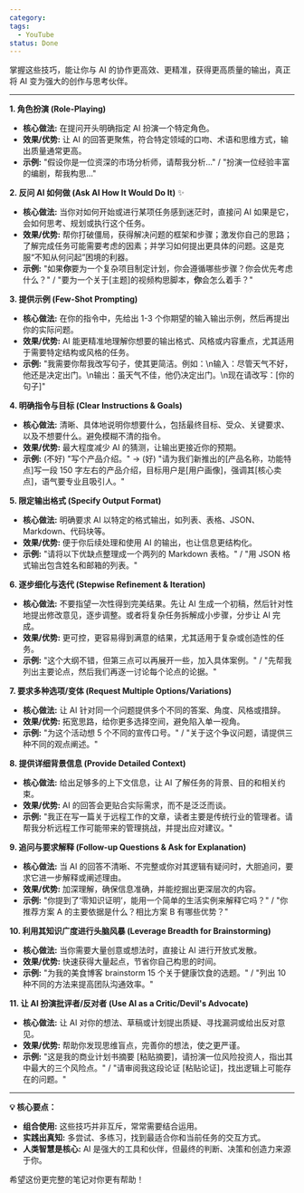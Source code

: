 ```yaml
---
category: 
tags:
  - YouTube
status: Done
---
```

掌握这些技巧，能让你与 AI 的协作更高效、更精准，获得更高质量的输出，真正将 AI 变为强大的创作与思考伙伴。

---

**1. 角色扮演 (Role-Playing)**

*   **核心做法:** 在提问开头明确指定 AI 扮演一个特定角色。
*   **效果/优势:** 让 AI 的回答更聚焦，符合特定领域的口吻、术语和思维方式，输出质量通常更高。
*   **示例:** "假设你是一位资深的市场分析师，请帮我分析..." / "扮演一位经验丰富的编剧，帮我构思..."

**2. 反问 AI 如何做 (Ask AI How It Would Do It)** ✨

*   **核心做法:** 当你对如何开始或进行某项任务感到迷茫时，直接问 AI 如果是它，会如何思考、规划或执行这个任务。
*   **效果/优势:** 帮你打破僵局，获得解决问题的框架和步骤；激发你自己的思路；了解完成任务可能需要考虑的因素；并学习如何提出更具体的问题。这是克服“不知从何问起”困境的利器。
*   **示例:** "如果**你**要为一个复杂项目制定计划，你会遵循哪些步骤？你会优先考虑什么？" / "要为一个关于[主题]的视频构思脚本，**你**会怎么着手？"

**3. 提供示例 (Few-Shot Prompting)**

*   **核心做法:** 在你的指令中，先给出 1-3 个你期望的输入输出示例，然后再提出你的实际问题。
*   **效果/优势:** AI 能更精准地理解你想要的输出格式、风格或内容重点，尤其适用于需要特定结构或风格的任务。
*   **示例:** "我需要你帮我改写句子，使其更简洁。例如：\n输入：尽管天气不好，他还是决定出门。\n输出：虽天气不佳，他仍决定出门。\n现在请改写：[你的句子]"

**4. 明确指令与目标 (Clear Instructions & Goals)**

*   **核心做法:** 清晰、具体地说明你想要什么，包括最终目标、受众、关键要求、以及不想要什么。避免模糊不清的指令。
*   **效果/优势:** 最大程度减少 AI 的猜测，让输出更接近你的预期。
*   **示例:** (不好) "写个产品介绍。" -> (好) "请为我们新推出的[产品名称，功能特点]写一段 150 字左右的产品介绍，目标用户是[用户画像]，强调其[核心卖点]，语气要专业且吸引人。"

**5. 限定输出格式 (Specify Output Format)**

*   **核心做法:** 明确要求 AI 以特定的格式输出，如列表、表格、JSON、Markdown、代码块等。
*   **效果/优势:** 便于你后续处理和使用 AI 的输出，也让信息更结构化。
*   **示例:** "请将以下优缺点整理成一个两列的 Markdown 表格。" / "用 JSON 格式输出包含姓名和邮箱的列表。"

**6. 逐步细化与迭代 (Stepwise Refinement & Iteration)**

*   **核心做法:** 不要指望一次性得到完美结果。先让 AI 生成一个初稿，然后针对性地提出修改意见，逐步调整。或者将复杂任务拆解成小步骤，分步让 AI 完成。
*   **效果/优势:** 更可控，更容易得到满意的结果，尤其适用于复杂或创造性的任务。
*   **示例:** "这个大纲不错，但第三点可以再展开一些，加入具体案例。" / "先帮我列出主要论点，然后我们再逐一讨论每个论点的论据。"

**7. 要求多种选项/变体 (Request Multiple Options/Variations)**

*   **核心做法:** 让 AI 针对同一个问题提供多个不同的答案、角度、风格或措辞。
*   **效果/优势:** 拓宽思路，给你更多选择空间，避免陷入单一视角。
*   **示例:** "为这个活动想 5 个不同的宣传口号。" / "关于这个争议问题，请提供三种不同的观点阐述。"

**8. 提供详细背景信息 (Provide Detailed Context)**

*   **核心做法:** 给出足够多的上下文信息，让 AI 了解任务的背景、目的和相关约束。
*   **效果/优势:** AI 的回答会更贴合实际需求，而不是泛泛而谈。
*   **示例:** "我正在写一篇关于远程工作的文章，读者主要是传统行业的管理者。请帮我分析远程工作可能带来的管理挑战，并提出应对建议。"

**9. 追问与要求解释 (Follow-up Questions & Ask for Explanation)**

*   **核心做法:** 当 AI 的回答不清晰、不完整或你对其逻辑有疑问时，大胆追问，要求它进一步解释或阐述理由。
*   **效果/优势:** 加深理解，确保信息准确，并能挖掘出更深层次的内容。
*   **示例:** "你提到了‘零知识证明’，能用一个简单的生活实例来解释它吗？" / "你推荐方案 A 的主要依据是什么？相比方案 B 有哪些优势？"

**10. 利用其知识广度进行头脑风暴 (Leverage Breadth for Brainstorming)**

*   **核心做法:** 当你需要大量创意或想法时，直接让 AI 进行开放式发散。
*   **效果/优势:** 快速获得大量起点，节省你自己构思的时间。
*   **示例:** "为我的美食博客 brainstorm 15 个关于健康饮食的选题。" / "列出 10 种不同的方法来提高团队沟通效率。"

**11. 让 AI 扮演批评者/反对者 (Use AI as a Critic/Devil's Advocate)**

*   **核心做法:** 让 AI 对你的想法、草稿或计划提出质疑、寻找漏洞或给出反对意见。
*   **效果/优势:** 帮助你发现思维盲点，完善你的想法，使之更严谨。
*   **示例:** "这是我的商业计划书摘要 [粘贴摘要]，请扮演一位风险投资人，指出其中最大的三个风险点。" / "请审阅我这段论证 [粘贴论证]，找出逻辑上可能存在的问题。"

---

**💡 核心要点：**

*   **组合使用:** 这些技巧并非互斥，常常需要结合运用。
*   **实践出真知:** 多尝试、多练习，找到最适合你和当前任务的交互方式。
*   **人类智慧是核心:** AI 是强大的工具和伙伴，但最终的判断、决策和创造力来源于你。

希望这份更完整的笔记对你更有帮助！